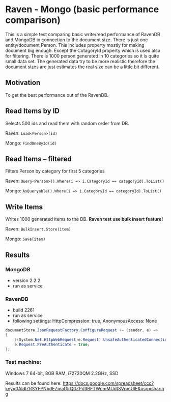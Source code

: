 Raven - Mongo (basic performance comparison)
============
This is a simple test comparing basic write/read performance of RavenDB and MongoDB 
in connection to the document size.
There is just one entity/document Person. This includes property mostly for making 
document big enough. Except the CotagoryId property which is used also for filtering.
There is 1000 person generated in 10 categories so it is quite small data set. 
The generated data try to be more realistic therefore the document sizes are just 
estimates the real size can be a little bit different.

Motivation
----------
To get the best performance out of the RavenDB.

Read Items by ID
----------------
Selects 500 ids and read them with random order from DB. 

Raven: `Load<Person>(id)`

Mongo: `FindOneById(id)`

Read Items – filtered
---------------------
Filters Person by category for first 5 categories 

Raven: `Query<Person>().Where(i => i.CategoryId == categoryId).ToList()`

Mongo: `AsQueryable().Where(i => i.CategoryId == categoryId).ToList()`

Write Items
-----------
Writes 1000 generated items to the DB. **Raven test use bulk insert feature!**

Raven: `BulkInsert.Store(item)`

Mongo: `Save(item)`

Results
-------
### MongoDB
- version 2.2.2
- run as service

### RavenDB
- build 2261
- run as service
- following settings: HttpCompression: true, AnonymousAccess: None

```c#
documentStore.JsonRequestFactory.ConfigureRequest += (sender, e) =>
{
    ((System.Net.HttpWebRequest)e.Request).UnsafeAuthenticatedConnectionSharing = true;
    e.Request.PreAuthenticate = true;
};
```

### Test machine:
Windows 7 64-bit, 8GB RAM, i72720QM 2.2GHz, SSD

Results can be found here:
https://docs.google.com/spreadsheet/ccc?key=0AldlZRSYFPNbdEZmaDlrQ0ZPd3BFTWpmMUdtSVpmUlE&usp=sharing
